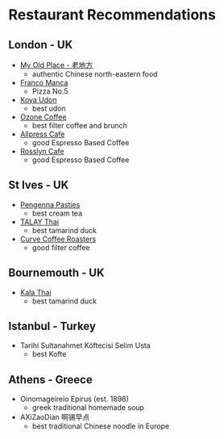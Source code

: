 # Restaurant Recommendations

## London - UK

- [My Old Place - 老地方](https://my-old-place.business.site/)
    - authentic Chinese north-eastern food
- [Franco Manca](https://www.francomanca.co.uk/)
    - Pizza No.5
- [Koya Udon](https://www.koya.co.uk/)
    - best udon
- [Ozone Coffee](https://ozonecoffee.co.uk/)
    - best filter coffee and brunch
- [Allpress Cafe](https://www.allpressespresso.com/find/redchurch-espresso-bar/)
    - good Espresso Based Coffee
- [Rosslyn Cafe](https://ozonecoffee.co.uk/)
    - good Espresso Based Coffee

## St Ives - UK

- [Pengenna Pasties](https://www.pengennapasties.co.uk/)
    - best cream tea
- [TALAY Thai](https://www.talay.co.uk/)
    - best tamarind duck
- [Curve Coffee Roasters](https://www.curveroasters.co.uk/)
    - good filter coffee

## Bournemouth - UK

- [Kala Thai](https://www.kala-thai.com/)
    - best tamarind duck

## Istanbul - Turkey

- Tarihi Sultanahmet Köftecisi Selim Usta
    - best Kofte

## Athens - Greece

- Oinomageireio Epirus (est. 1898)
    - greek traditional homemade soup
- AXiZaoDian 啊锡早点
    - best traditional Chinese noodle in Europe
